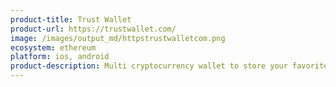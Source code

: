 ```yaml
---
product-title: Trust Wallet
product-url: https://trustwallet.com/
image: /images/output_md/httpstrustwalletcom.png
ecosystem: ethereum
platform: ios, android
product-description: Multi cryptocurrency wallet to store your favorite ERC721 & ERC20 tokens.
---
```

